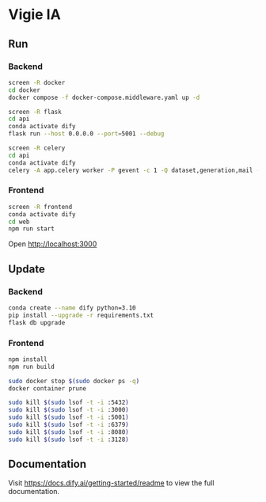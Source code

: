 # Vigie IA 
## Run
### Backend

```bash
screen -R docker
cd docker
docker compose -f docker-compose.middleware.yaml up -d
```

```bash
screen -R flask
cd api
conda activate dify
flask run --host 0.0.0.0 --port=5001 --debug
```

```bash
screen -R celery 
cd api
conda activate dify
celery -A app.celery worker -P gevent -c 1 -Q dataset,generation,mail --loglevel INFO
```

### Frontend

```bash
screen -R frontend
conda activate dify 
cd web
npm run start
```

Open [http://localhost:3000](http://localhost:3000) 

## Update
### Backend

```bash
conda create --name dify python=3.10
pip install --upgrade -r requirements.txt
flask db upgrade
```
### Frontend

```bash
npm install
npm run build
```


```bash
sudo docker stop $(sudo docker ps -q)
docker container prune
```

```bash
sudo kill $(sudo lsof -t -i :5432)
sudo kill $(sudo lsof -t -i :3000)
sudo kill $(sudo lsof -t -i :5001)
sudo kill $(sudo lsof -t -i :6379)
sudo kill $(sudo lsof -t -i :8080)
sudo kill $(sudo lsof -t -i :3128)
```

## Documentation

Visit <https://docs.dify.ai/getting-started/readme> to view the full documentation.